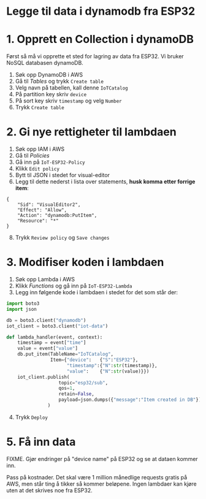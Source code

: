 # Legge til data i dynamodb fra ESP32

# 1. Opprett en Collection i dynamoDB

Først så må vi opprette et sted for lagring av data fra ESP32. Vi bruker NoSQL databasen dynamoDB. 

1. Søk opp DynamoDB i AWS
2. Gå til *Tables* og trykk `Create table`
3. Velg navn på tabellen, kall denne `IoTCatalog`
4. På partition key skriv `device`
5. På sort key skriv `timestamp` og velg `Number`
6. Trykk `Create table`

# 2. Gi nye rettigheter til lambdaen

1. Søk opp IAM i AWS
2. Gå til *Policies*
3. Gå inn på `IoT-ESP32-Policy`
4. Klikk `Edit policy`
5. Bytt til JSON i stedet for visual-editor
6. Legg til dette nederst i lista over statements, **husk komma etter forrige item**:

```
{
    "Sid": "VisualEditor2",
    "Effect": "Allow",
    "Action": "dynamodb:PutItem",
    "Resource": "*"
}
```

8. Trykk `Review policy` og `Save changes`

# 3. Modifiser koden i lambdaen

1. Søk opp Lambda i AWS
2. Klikk *Functions* og gå inn på `IoT-ESP32-Lambda`
3. Legg inn følgende kode i lambdaen i stedet for det som står der:

```python
import boto3
import json

db = boto3.client("dynamodb")
iot_client = boto3.client("iot-data")

def lambda_handler(event, context):
    timestamp = event["time"]
    value = event["value"]
    db.put_item(TableName="IoTCatalog",
                Item={"device":   {"S":"ESP32"},
                      "timestamp":{"N":str(timestamp)},
                      "value":    {"N":str(value)}})
    iot_client.publish(
                   topic="esp32/sub",
                   qos=1,
                   retain=False,
                   payload=json.dumps({"message":"Item created in DB"})
               )
```
4. Trykk `Deploy`

# 5. Få inn data

FIXME.  Gjør endringer på "device name" på ESP32 og se at dataen kommer inn.

Pass på kostnader. Det skal være 1 million månedlige requests gratis på AWS, men står ting å tikker
så kommer beløpene. Ingen lambdaer kan kjøre uten at det skrives noe fra ESP32.

